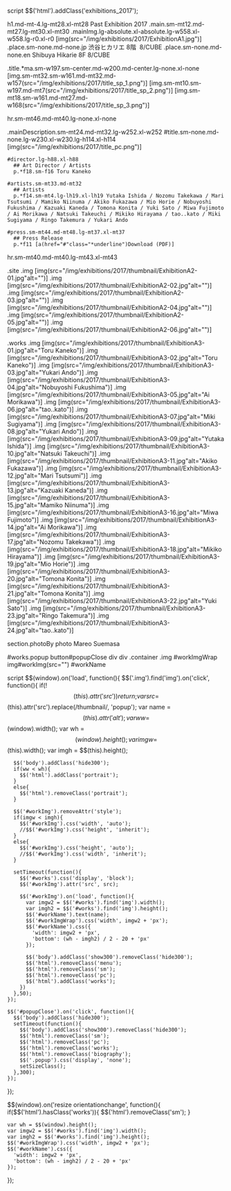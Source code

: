 script
  $$('html').addClass('exhibitions_2017');

h1.md-mt-4.lg-mt28.xl-mt28 Past Exhibition 2017
.main.sm-mt12.md-mt27.lg-mt30.xl-mt30
  .mainImg.lg-absolute.xl-absolute.lg-w558.xl-w558.lg-r0.xl-r0
    [img(src="/img/exhibitions/2017/ExhibitionA1.jpg")]
    .place.sm-none.md-none.jp 渋谷ヒカリエ 8階&nbsp;&nbsp;8/CUBE
    .place.sm-none.md-none.en Shibuya Hikarie 8F 8/CUBE

  .title.*ma.sm-w197.sm-center.md-w200.md-center.lg-none.xl-none
    [img.sm-mt32.sm-w161.md-mt32.md-w157(src="/img/exhibitions/2017/title_sp_1.png")]
    [img.sm-mt10.sm-w197.md-mt7(src="/img/exhibitions/2017/title_sp_2.png")]
    [img.sm-mt18.sm-w161.md-mt27.md-w168(src="/img/exhibitions/2017/title_sp_3.png")]

  hr.sm-mt46.md-mt40.lg-none.xl-none

  .mainDescription.sm-mt24.md-mt32.lg-w252.xl-w252
    #title.sm-none.md-none.lg-w230.xl-w230.lg-h114.xl-h114 [img(src="/img/exhibitions/2017/title_pc.png")]

    #director.lg-h88.xl-h88
      ## Art Director / Artists
      p.*f18.sm-f16 Toru Kaneko

    #artists.sm-mt33.md-mt32
      ## Artists
      p.*f14.sm-mt4.lg-lh19.xl-lh19 Yutaka Ishida / Nozomu Takekawa / Mari Tsutsumi / Mamiko Niinuma / Akiko Fukazawa / Mio Horie / Nobuyoshi Fukushima / Kazuaki Kaneda / Tomona Konita / Yuki Sato / Miwa Fujimoto / Ai Morikawa / Natsuki Takeuchi / Mikiko Hirayama / tao..kato / Miki Sugiyama / Ringo Takemura / Yukari Ando

    #press.sm-mt44.md-mt48.lg-mt37.xl-mt37
      ## Press Release
      p.*f11 [a(href="#"class="*underline")Download (PDF)]

hr.sm-mt40.md-mt40.lg-mt43.xl-mt43

.site
  .img [img(src="/img/exhibitions/2017/thumbnail/ExhibitionA2-01.jpg"alt="")]
  .img [img(src="/img/exhibitions/2017/thumbnail/ExhibitionA2-02.jpg"alt="")]
  .img [img(src="/img/exhibitions/2017/thumbnail/ExhibitionA2-03.jpg"alt="")]
  .img [img(src="/img/exhibitions/2017/thumbnail/ExhibitionA2-04.jpg"alt="")]
  .img [img(src="/img/exhibitions/2017/thumbnail/ExhibitionA2-05.jpg"alt="")]
  .img [img(src="/img/exhibitions/2017/thumbnail/ExhibitionA2-06.jpg"alt="")]

.works
  .img [img(src="/img/exhibitions/2017/thumbnail/ExhibitionA3-01.jpg"alt="Toru Kaneko")]
  .img [img(src="/img/exhibitions/2017/thumbnail/ExhibitionA3-02.jpg"alt="Toru Kaneko")]
  .img [img(src="/img/exhibitions/2017/thumbnail/ExhibitionA3-03.jpg"alt="Yukari Ando")]
  .img [img(src="/img/exhibitions/2017/thumbnail/ExhibitionA3-04.jpg"alt="Nobuyoshi Fukushima")]
  .img [img(src="/img/exhibitions/2017/thumbnail/ExhibitionA3-05.jpg"alt="Ai Morikawa")]
  .img [img(src="/img/exhibitions/2017/thumbnail/ExhibitionA3-06.jpg"alt="tao..kato")]
  .img [img(src="/img/exhibitions/2017/thumbnail/ExhibitionA3-07.jpg"alt="Miki Sugiyama")]
  .img [img(src="/img/exhibitions/2017/thumbnail/ExhibitionA3-08.jpg"alt="Yukari Ando")]
  .img [img(src="/img/exhibitions/2017/thumbnail/ExhibitionA3-09.jpg"alt="Yutaka Ishida")]
  .img [img(src="/img/exhibitions/2017/thumbnail/ExhibitionA3-10.jpg"alt="Natsuki Takeuchi")]
  .img [img(src="/img/exhibitions/2017/thumbnail/ExhibitionA3-11.jpg"alt="Akiko Fukazawa")]
  .img [img(src="/img/exhibitions/2017/thumbnail/ExhibitionA3-12.jpg"alt="Mari Tsutsumi")]
  .img [img(src="/img/exhibitions/2017/thumbnail/ExhibitionA3-13.jpg"alt="Kazuaki Kaneda")]
  .img [img(src="/img/exhibitions/2017/thumbnail/ExhibitionA3-15.jpg"alt="Mamiko Niinuma")]
  .img [img(src="/img/exhibitions/2017/thumbnail/ExhibitionA3-16.jpg"alt="Miwa Fujimoto")]
  .img [img(src="/img/exhibitions/2017/thumbnail/ExhibitionA3-14.jpg"alt="Ai Morikawa")]
  .img [img(src="/img/exhibitions/2017/thumbnail/ExhibitionA3-17.jpg"alt="Nozomu Takekawa")]
  .img [img(src="/img/exhibitions/2017/thumbnail/ExhibitionA3-18.jpg"alt="Mikiko Hirayama")]
  .img [img(src="/img/exhibitions/2017/thumbnail/ExhibitionA3-19.jpg"alt="Mio Horie")]
  .img [img(src="/img/exhibitions/2017/thumbnail/ExhibitionA3-20.jpg"alt="Tomona Konita")]
  .img [img(src="/img/exhibitions/2017/thumbnail/ExhibitionA3-21.jpg"alt="Tomona Konita")]
  .img [img(src="/img/exhibitions/2017/thumbnail/ExhibitionA3-22.jpg"alt="Yuki Sato")]
  .img [img(src="/img/exhibitions/2017/thumbnail/ExhibitionA3-23.jpg"alt="Ringo Takemura")]
  .img [img(src="/img/exhibitions/2017/thumbnail/ExhibitionA3-24.jpg"alt="tao..kato")]

section.photoBy photo Mareo Suemasa

#works.popup
  button#popupClose
    div
    div
  .container
    .img
      #workImgWrap
        img#workImg(src="")
        #workName 


script
  $$(window).on('load', function(){
    $$('.img').find('img').on('click', function(){
      if(!$$(this).attr('src')){
        return;
      }
      var src = $$(this).attr('src').replace(/thumbnail/, 'popup');
      var name = $$(this).attr('alt');
      var ww = $$(window).width();
      var wh = $$(window).height();
      var imgw = $$(this).width();
      var imgh = $$(this).height();

      $$('body').addClass('hide300');
      if(ww < wh){
        $$('html').addClass('portrait');
      }
      else{
        $$('html').removeClass('portrait');
      }

      $$('#workImg').removeAttr('style');
      if(imgw < imgh){
        $$('#workImg').css('width', 'auto');
        //$$('#workImg').css('height', 'inherit');
      }
      else{
        $$('#workImg').css('height', 'auto');
        //$$('#workImg').css('width', 'inherit');
      }

      setTimeout(function(){
        $$('#works').css('display', 'block');
        $$('#workImg').attr('src', src);

        $$('#workImg').on('load', function(){
          var imgw2 = $$('#works').find('img').width();
          var imgh2 = $$('#works').find('img').height();
          $$('#workName').text(name);
          $$('#workImgWrap').css('width', imgw2 + 'px');
          $$('#workName').css({
            'width': imgw2 + 'px',
            'bottom': (wh - imgh2) / 2 - 20 + 'px'
          });

          $$('body').addClass('show300').removeClass('hide300');
          $$('html').removeClass('menu');
          $$('html').removeClass('sm');
          $$('html').removeClass('pc');
          $$('html').addClass('works');
        })
      },50);
    });

    $$('#popupClose').on('click', function(){
      $$('body').addClass('hide300');
      setTimeout(function(){
        $$('body').addClass('show300').removeClass('hide300');
        $$('html').removeClass('sm');
        $$('html').removeClass('pc');
        $$('html').removeClass('works');
        $$('html').removeClass('biography');
        $$('.popup').css('display', 'none');
        setSizeClass();
      },300);
    });
  });

  $$(window).on('resize orientationchange', function(){
    if($$('html').hasClass('works')){
      $$('html').removeClass('sm');
    }

    var wh = $$(window).height();
    var imgw2 = $$('#works').find('img').width();
    var imgh2 = $$('#works').find('img').height();
    $$('#workImgWrap').css('width', imgw2 + 'px');
    $$('#workName').css({
      'width': imgw2 + 'px',
      'bottom': (wh - imgh2) / 2 - 20 + 'px'
    });
  });
